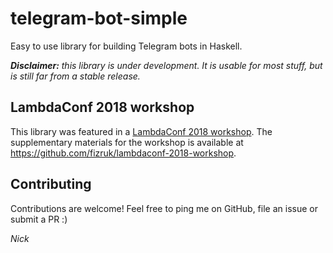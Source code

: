 # telegram-bot-simple

Easy to use library for building Telegram bots in Haskell.

_**Disclaimer:** this library is under development.
It is usable for most stuff, but is still far from a stable release._

## LambdaConf 2018 workshop

This library was featured in a [LambdaConf 2018 workshop](https://lambdaconf2018.dryfta.com/en/program-schedule/program/32/building-a-telegram-bot-in-haskell).
The supplementary materials for the workshop is available at https://github.com/fizruk/lambdaconf-2018-workshop.

## Contributing

Contributions are welcome!
Feel free to ping me on GitHub, file an issue or submit a PR :)

_Nick_
